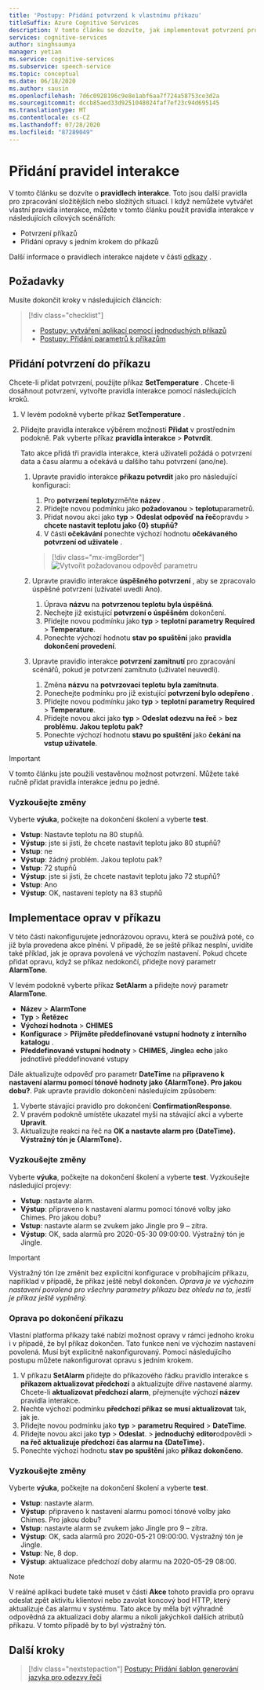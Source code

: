 ```yaml
---
title: 'Postupy: Přidání potvrzení k vlastnímu příkazu'
titleSuffix: Azure Cognitive Services
description: V tomto článku se dozvíte, jak implementovat potvrzení pro příkaz ve vlastních příkazech.
services: cognitive-services
author: singhsaumya
manager: yetian
ms.service: cognitive-services
ms.subservice: speech-service
ms.topic: conceptual
ms.date: 06/18/2020
ms.author: sausin
ms.openlocfilehash: 7d6c0928196c9e8e1abf6aa7f724a58753ce3d2a
ms.sourcegitcommit: dccb85aed33d9251048024faf7ef23c94d695145
ms.translationtype: MT
ms.contentlocale: cs-CZ
ms.lasthandoff: 07/28/2020
ms.locfileid: "87289049"
---
```

# <a name="add-interaction-rules"></a>Přidání pravidel interakce

V tomto článku se dozvíte o **pravidlech interakce**. Toto jsou další pravidla pro zpracování složitějších nebo složitých situací. I když nemůžete vytvářet vlastní pravidla interakce, můžete v tomto článku použít pravidla interakce v následujících cílových scénářích:

* Potvrzení příkazů
* Přidání opravy s jedním krokem do příkazů

Další informace o pravidlech interakce najdete v části [odkazy](./custom-commands-references.md) .

## <a name="prerequisites"></a>Požadavky

Musíte dokončit kroky v následujících článcích:
> [!div class="checklist"]
> * [Postupy: vytváření aplikací pomocí jednoduchých příkazů](./how-to-custom-commands-create-application-with-simple-commands.md)
> * [Postupy: Přidání parametrů k příkazům](./how-to-custom-commands-add-parameters-to-commands.md)

## <a name="add-confirmations-to-a-command"></a>Přidání potvrzení do příkazu

Chcete-li přidat potvrzení, použijte příkaz **SetTemperature** . Chcete-li dosáhnout potvrzení, vytvořte pravidla interakce pomocí následujících kroků.

1. V levém podokně vyberte příkaz **SetTemperature** .
1. Přidejte pravidla interakce výběrem možnosti **Přidat** v prostředním podokně. Pak vyberte příkaz **pravidla interakce**  >  **Potvrdit**.

    Tato akce přidá tři pravidla interakce, která uživateli požádá o potvrzení data a času alarmu a očekává u dalšího tahu potvrzení (ano/ne).

    1. Upravte pravidlo interakce **příkazu potvrdit** jako pro následující konfiguraci:
        1. Pro **potvrzení teploty**změňte **název** .
        1. Přidejte novou podmínku jako **požadovanou**  >  **teplotu**parametrů.
        1. Přidat novou akci jako **typ**  >  **Odeslat odpověď na řeč**opravdu  >  **chcete nastavit teplotu jako {0} stupňů?**
        1. V části **očekávání** ponechte výchozí hodnotu **očekávaného potvrzení od uživatele** .
      
         > [!div class="mx-imgBorder"]
         > ![Vytvořit požadovanou odpověď parametru](media/custom-speech-commands/add-validation-set-temperature.png)
    

    1. Upravte pravidlo interakce **úspěšného potvrzení** , aby se zpracovalo úspěšné potvrzení (uživatel uvedli Ano).
      
          1. Úprava **názvu** na **potvrzenou teplotu byla úspěšná**.
          1. Nechejte již existující **potvrzení o úspěšném** dokončení.
          1. Přidejte novou podmínku jako **typ**  >  **teplotní parametry Required**  >  **Temperature**.
          1. Ponechte výchozí hodnotu **stav po spuštění** jako **pravidla dokončení provedení**.

    1. Upravte pravidlo interakce **potvrzení zamítnutí** pro zpracování scénářů, pokud je potvrzení zamítnuto (uživatel neuvedli).

          1. Změna **názvu** na **potvrzovací teplotu byla zamítnuta**.
          1. Ponechejte podmínku pro již existující **potvrzení bylo odepřeno** .
          1. Přidejte novou podmínku jako **typ**  >  **teplotní parametry Required**  >  **Temperature**.
          1. Přidejte novou akci jako **typ**  >  **Odeslat odezvu na řeč**  >  **bez problému. Jakou teplotu pak?**
          1. Ponechte výchozí hodnotu **stavu po spuštění** jako **čekání na vstup uživatele**.

> [!IMPORTANT]
> V tomto článku jste použili vestavěnou možnost potvrzení. Můžete také ručně přidat pravidla interakce jednu po jedné.
   

### <a name="try-out-the-changes"></a>Vyzkoušejte změny

Vyberte **výuka**, počkejte na dokončení školení a vyberte **test**.

- **Vstup**: Nastavte teplotu na 80 stupňů.
- **Výstup**: jste si jisti, že chcete nastavit teplotu jako 80 stupňů?
- **Vstup**: ne
- **Výstup**: žádný problém. Jakou teplotu pak?
- **Vstup**: 72 stupňů
- **Výstup**: jste si jisti, že chcete nastavit teplotu jako 72 stupňů?
- **Vstup**: Ano
- **Výstup**: OK, nastavení teploty na 83 stupňů


## <a name="implement-corrections-in-a-command"></a>Implementace oprav v příkazu

V této části nakonfigurujete jednorázovou opravu, která se používá poté, co již byla provedena akce plnění. V případě, že se ještě příkaz nesplní, uvidíte také příklad, jak je oprava povolená ve výchozím nastavení. Pokud chcete přidat opravu, když se příkaz nedokončí, přidejte nový parametr **AlarmTone**.

V levém podokně vyberte příkaz **SetAlarm** a přidejte nový parametr **AlarmTone**.
        
- **Název**  >  **AlarmTone**
- **Typ**  >  **Řetězec**
- **Výchozí hodnota**  >  **CHIMES**
- **Konfigurace**  >  **Přijměte předdefinované vstupní hodnoty z interního katalogu** .
- **Předdefinované vstupní hodnoty**  >  **CHIMES**, **Jingle**a **echo** jako jednotlivé předdefinované vstupy


Dále aktualizujte odpověď pro parametr **DateTime** na **připraveno k nastavení alarmu pomocí tónové hodnoty jako {AlarmTone}. Pro jakou dobu?**. Pak upravte pravidlo dokončení následujícím způsobem:

1. Vyberte stávající pravidlo pro dokončení **ConfirmationResponse**.
1. V pravém podokně umístěte ukazatel myši na stávající akci a vyberte **Upravit**.
1. Aktualizujte reakci na řeč na **OK a nastavte alarm pro {DateTime}. Výstražný tón je {AlarmTone}.**

### <a name="try-out-the-changes"></a>Vyzkoušejte změny

Vyberte **výuka**, počkejte na dokončení školení a vyberte **test**.
Vyzkoušejte následující projevy:

- **Vstup**: nastavte alarm.
- **Výstup**: připraveno k nastavení alarmu pomocí tónové volby jako Chimes. Pro jakou dobu?
- **Vstup**: nastavte alarm se zvukem jako Jingle pro 9 – zítra.
- **Výstup**: OK, sada alarmů pro 2020-05-30 09:00:00. Výstražný tón je Jingle.

> [!IMPORTANT]
> Výstražný tón lze změnit bez explicitní konfigurace v probíhajícím příkazu, například v případě, že příkaz ještě nebyl dokončen. *Oprava je ve výchozím nastavení povolená pro všechny parametry příkazu bez ohledu na to, jestli je příkaz ještě vyplněný.*

### <a name="correction-when-command-is-completed"></a>Oprava po dokončení příkazu

Vlastní platforma příkazy také nabízí možnost opravy v rámci jednoho kroku i v případě, že byl příkaz dokončen. Tato funkce není ve výchozím nastavení povolená. Musí být explicitně nakonfigurovaný. Pomocí následujícího postupu můžete nakonfigurovat opravu s jedním krokem.

1. V příkazu **SetAlarm** přidejte do příkazového řádku pravidlo interakce s **příkazem aktualizovat předchozí** a aktualizujte dříve nastavené alarmy. Chcete-li **aktualizovat předchozí alarm**, přejmenujte výchozí **název** pravidla interakce.
1. Nechte výchozí podmínku **předchozí příkaz se musí aktualizovat** tak, jak je.
1. Přidejte novou podmínku jako **typ**  >  **parametru Required**  >  **DateTime**.
1. Přidejte novou akci jako **typ**  >  **Odeslat**.  >  **jednoduchý editor**odpovědi  >  **na řeč aktualizuje předchozí čas alarmu na {DateTime}.**
1. Ponechte výchozí hodnotu **stav po spuštění** jako **příkaz dokončeno**.

### <a name="try-out-the-changes"></a>Vyzkoušejte změny

Vyberte **výuka**, počkejte na dokončení školení a vyberte **test**.

- **Vstup**: nastavte alarm.
- **Výstup**: připraveno k nastavení alarmu pomocí tónové volby jako Chimes. Pro jakou dobu?
- **Vstup**: nastavte alarm se zvukem jako Jingle pro 9 – zítra.
- **Výstup**: OK, sada alarmů pro 2020-05-21 09:00:00. Výstražný tón je Jingle.
- **Vstup**: Ne, 8 dop.
- **Výstup**: aktualizace předchozí doby alarmu na 2020-05-29 08:00.

> [!NOTE]
> V reálné aplikaci budete také muset v části **Akce** tohoto pravidla pro opravu odeslat zpět aktivitu klientovi nebo zavolat koncový bod HTTP, který aktualizuje čas alarmu v systému. Tato akce by měla být výhradně odpovědná za aktualizaci doby alarmu a nikoli jakýchkoli dalších atributů příkazu. V tomto případě by to byl výstražný tón.

## <a name="next-steps"></a>Další kroky

> [!div class="nextstepaction"]
> [Postupy: Přidání šablon generování jazyka pro odezvy řeči](./how-to-custom-commands-add-language-generation-templates.md)
